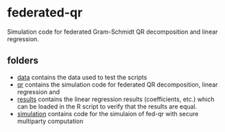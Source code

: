 # federated-qr
Simulation code for federated Gram-Schmidt QR decomposition and linear regression.

## folders

* [data](https://github.com/AnneHartebrodt/federated-qr/tree/master/data) contains the data used to test the scripts
* [qr](https://github.com/AnneHartebrodt/federated-qr/tree/master/qr) contains the simulation code for federated QR decomposition, linear regression and
* [results](https://github.com/AnneHartebrodt/federated-qr/tree/master/results) contains the linear regression results (coefficients, etc.) which can be loaded in the R script to verify that the results are equal.
* [simulation](https://github.com/AnneHartebrodt/federated-qr/tree/master/simulation) contains code for the simulaion of fed-qr with secure multiparty computation
